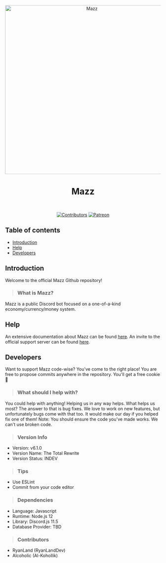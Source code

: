 <div align="center">
  <br />
  <p>
    <a href="https://discord.gg/aZEZ7Ct"><img src="https://cdn.discordapp.com/attachments/542040668453732352/674713874586402816/39aaa46e86544209c6ab2cd44f958481.png" width="546" alt="Mazz" /></a>
  </p>
<div align="center"><h1><strong>Mazz</strong></h1></div>
  <br />
  <p>
<a href="https://www.github.com/RyanLandDev/Mazz"><img src="https://img.shields.io/badge/contributors-2-brightgreen" alt="Contributors" /></a>
    <a href="https://www.patreon.com/discordjs"><img src="https://img.shields.io/badge/donate-patreon-F96854.svg" alt="Patreon" /></a>
  </p>
</div>

## Table of contents
- [Introduction](#introduction)
- [Help](#help)
- [Developers](#developers)

## Introduction
Welcome to the official Mazz Github repository!

> ### What is Mazz?
Mazz is a public Discord bot focused on a one-of-a-kind economy/currency/money system.

## Help
An extensive documentation about Mazz can be found [here](https://ryanland.gitbook.io/mazz).
An invite to the official support server can be found [here](https://discord.gg/aZEZ7Ct).

## Developers
Want to support Mazz code-wise? You've come to the right place! You are free to propose commits anywhere in the repository. You'll get a free cookie 🍪

> ### What should I help with?
You could help with anything! Helping us in any way helps. What helps us most? The answer to that is bug fixes. We love to work on new features, but unfortunately bugs come with that too. It would make our day if you helped fix one of them!
Note: You should ensure the code you've made works. We can't use broken code.

> ### Version Info
- Version: v6.1.0
- Version Name: The Total Rewrite
- Version Status: INDEV  

> ### Tips
- Use ESLint
- Commit from your code editor

> ### Dependencies
- Language: Javascript
- Runtime: Node.js 12
- Library: Discord.js 11.5
- Database Provider: TBD

> ### Contributors
- RyanLand (RyanLandDev)
- Alcoholic (Al-Kohollik)
